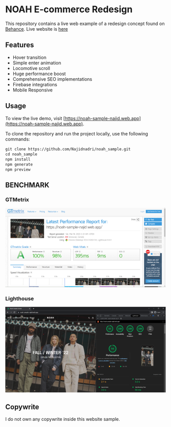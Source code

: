 # NOAH E-commerce Redesign

This repository contains a live web example of a redesign concept found on [Behance](https://www.behance.net/gallery/162912947/NOAH-E-commerce-redesign?tracking_source=search_projects%7CEcommerce+noah). Live website is [here](https://noah-sample-najid.web.app/)

## Features

- Hover transition
- Simple enter animation
- Locomotive scroll
- Huge performance boost
- Comprehensive SEO implementations
- Firebase integrations
- Mobile Responsive

## Usage

To view the live demo, visit [https://noah-sample-najid.web.app](https://noah-sample-najid.web.app).

To clone the repository and run the project locally, use the following commands:
```
git clone https://github.com/Najidnadri/noah_sample.git
cd noah_sample
npm install
npm generate
npm preview
```

## BENCHMARK

### GTMetrix
![Gtmetrix benchmark](./pictures/GTmetrix.png)

### Lighthouse
![Lighthouse benchmark](./pictures/Lighthouse.png)

## Copywrite

I do not own any copywrite inside this website sample.
